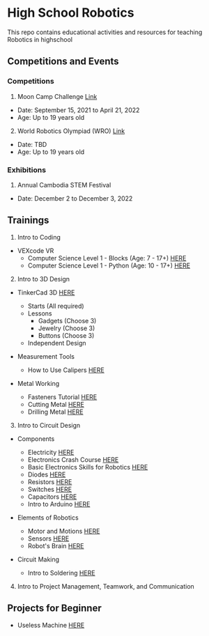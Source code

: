 # High School Robotics
This repo contains educational activities and resources for teaching Robotics in highschool


## Competitions and Events
### Competitions
1. Moon Camp Challenge [Link](https://mooncampchallenge.org/#1631704003944-28a0dede-789d)
* Date: September 15, 2021 to April 21, 2022
* Age: Up to 19 years old

2. World Robotics Olympiad (WRO) [Link](https://wro-association.org/competition/2022-season/)
* Date: TBD
* Age: Up to 19 years old

### Exhibitions
1. Annual Cambodia STEM Festival
* Date: December 2 to December 3, 2022

## Trainings
1. Intro to Coding
* VEXcode VR
  * Computer Science Level 1 - Blocks (Age: 7 - 17+) [HERE](https://education.vex.com/stemlabs/cs/computer-science-level-1-blocks)
  * Computer Science Level 1 - Python (Age: 10 - 17+) [HERE](https://education.vex.com/stemlabs/cs/computer-science-level-1-python)

2. Intro to 3D Design
* TinkerCad 3D [HERE](https://www.tinkercad.com/learn/designs)
  * Starts (All required)
  * Lessons
    * Gadgets (Choose 3)
    * Jewelry (Choose 3)
    * Buttons (Choose 3)
  * Independent Design

* Measurement Tools
  * How to Use Calipers [HERE](https://www.instructables.com/How-to-Use-Calipers/)

* Metal Working
  * Fasteners Tutorial [HERE](https://www.instructables.com/Fasteners-Tutorial/)
  * Cutting Metal [HERE](https://www.instructables.com/Cutting-Metal/)
  * Drilling Metal [HERE](https://www.instructables.com/Drilling-Metal/)

3. Intro to Circuit Design
* Components
  * Electricity [HERE](https://www.instructables.com/Electricity-2/)
  * Electronics Crash Course [HERE](https://www.instructables.com/Electronics-Crash-Course/)
  * Basic Electronics Skills for Robotics [HERE](https://www.instructables.com/Basic-Electronics-Skills-for-Robotics/)
  * Diodes [HERE](https://www.instructables.com/Diodes/)
  * Resistors [HERE](https://www.instructables.com/Resistors/)
  * Switches [HERE](https://www.instructables.com/Switches/)
  * Capacitors [HERE](https://www.instructables.com/Capacitors-2/)
  * Intro to Arduino [HERE](https://www.instructables.com/Intro-to-Arduino/)

* Elements of Robotics
  * Motor and Motions [HERE](https://www.instructables.com/Motors-and-Motion/)
  * Sensors [HERE](https://www.instructables.com/Sensors-2/)
  * Robot's Brain [HERE](https://www.instructables.com/Robot-Brains/)

* Circuit Making
  * Intro to Soldering [HERE](https://www.instructables.com/Intro-to-Soldering/)

4. Intro to Project Management, Teamwork, and Communication


## Projects for Beginner
* Useless Machine [HERE](https://www.instructables.com/Useless-Machine-Instructions/)
